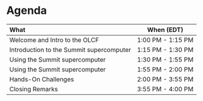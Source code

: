 # Agenda

|                         What                         |  When (EDT)       |
|:-----------------------------------------------------|:-----------------:|
| Welcome and Intro to the OLCF                        | 1:00 PM - 1:15 PM |
| Introduction to the Summit supercomputer             | 1:15 PM - 1:30 PM |
| Using the Summit supercomputer                       | 1:30 PM - 1:55 PM |
| Using the Summit supercomputer                       | 1:55 PM - 2:00 PM |
| Hands-On Challenges                                  | 2:00 PM - 3:55 PM |
| Closing Remarks                                      | 3:55 PM - 4:00 PM |



